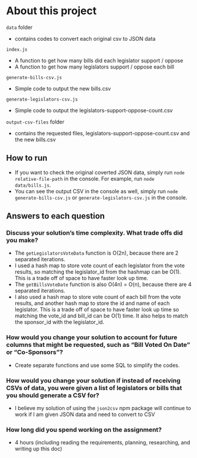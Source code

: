 # About this project

`data` folder

- contains codes to convert each original csv to JSON data

`index.js`

- A function to get how many bills did each legislator support / oppose
- A function to get how many legislators support / oppose each bill

`generate-bills-csv.js`

- Simple code to output the new bills.csv

`generate-legislators-csv.js`

- Simple code to output the legislators-support-oppose-count.csv

`output-csv-files` folder

- contains the requested files, legislators-support-oppose-count.csv and the new bills.csv

## How to run

- If you want to check the original coverted JSON data, simply run `node relative-file-path` in the console. For example, run `node data/bills.js`.
- You can see the output CSV in the console as well, simply run `node generate-bills-csv.js` or `generate-legislators-csv.js` in the console.

## Answers to each question

### Discuss your solution’s time complexity. What trade offs did you make?

- The `getLegislatorsVoteData` function is O(2n), because there are 2 separated iterations.
- I used a hash map to store vote count of each legislator from the vote results, so matching the legislator_id from the hashmap can be O(1). This is a trade off of space to have faster look up time.
- The `getBillsVoteDate` function is also O(4n) = O(n), because there are 4 separated iterations.
- I also used a hash map to store vote count of each bill from the vote results, and another hash map to store the id and name of each legislator. This is a trade off of space to have faster look up time so matching the vote_id and bill_id can be O(1) time. It also helps to match the sponsor_id with the legislator_id.

### How would you change your solution to account for future columns that might be requested, such as “Bill Voted On Date” or “Co-Sponsors”?

- Create separate functions and use some SQL to simplify the codes.

### How would you change your solution if instead of receiving CSVs of data, you were given a list of legislators or bills that you should generate a CSV for?

- I believe my solution of using the `json2csv` npm package will continue to work if I am given JSON data and need to convert to CSV

### How long did you spend working on the assignment?

- 4 hours (including reading the requirements, planning, researching, and writing up this doc)
